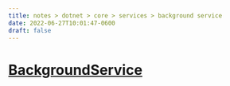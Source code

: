 ```yaml
---
title: notes > dotnet > core > services > background service
date: 2022-06-27T10:01:47-0600
draft: false
---
```

# [BackgroundService](https://docs.microsoft.com/en-us/dotnet/api/microsoft.extensions.hosting.backgroundservice)
